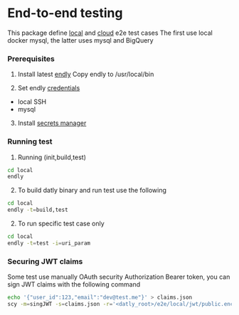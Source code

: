# End-to-end testing

This package define [local](local) and [cloud](cloud) e2e test cases
The first use local docker mysql, the latter uses mysql and BigQuery


### Prerequisites

1. Install latest [endly](https://github.com/viant/endly/releases/tag/v0.54.0)
Copy endly to /usr/local/bin

2. Set endly [credentials](https://github.com/viant/endly/tree/master/doc/secrets) 
- local SSH
- mysql
3. Install [secrets manager](https://github.com/viant/scy/releases)

### Running test

1. Running (init,build,test)

```bash
cd local
endly
```

2. To build datly binary and run test use the following

```bash
cd local
endly -t=build,test
```

2. To run specific test case only

```bash
cd local
endly -t=test -i=uri_param
```


### Securing JWT claims
Some test use manually  OAuth security Authorization Bearer  token, you can sign JWT claims with the following command

```bash
echo '{"user_id":123,"email":"dev@test.me"}' > claims.json
scy -m=singJWT -s=claims.json -r='<datly_root>/e2e/local/jwt/public.enc|blowfish://default'
```

